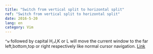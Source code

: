 ```yaml
---
title: "Switch from vertical split to horizontal split"
ref: "Switch from vertical split to horizontal split"
date: 2016-5-20
lang: en
category: Vim
---
```


`^w` followed by capital H,J,K or L will move the current window to the far left,bottom,top or right respectively like normal cursor navigation.
[Link](http://stackoverflow.com/a/7982215/2558077)
